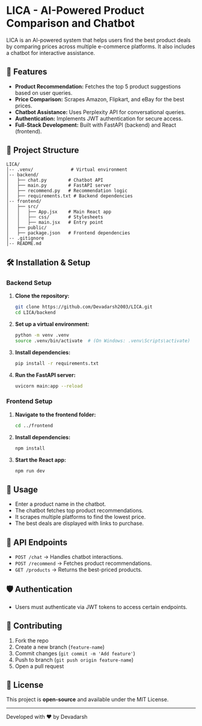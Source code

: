 # LICA - AI-Powered Product Comparison and Chatbot

LICA is an AI-powered system that helps users find the best product deals by comparing prices across multiple e-commerce platforms. It also includes a chatbot for interactive assistance.

## 🚀 Features
- **Product Recommendation:** Fetches the top 5 product suggestions based on user queries.
- **Price Comparison:** Scrapes Amazon, Flipkart, and eBay for the best prices.
- **Chatbot Assistance:** Uses Perplexity API for conversational queries.
- **Authentication:** Implements JWT authentication for secure access.
- **Full-Stack Development:** Built with FastAPI (backend) and React (frontend).

## 📂 Project Structure
```
LICA/
│-- .venv/              # Virtual environment
│-- backend/
│   ├── chat.py        # Chatbot API
│   ├── main.py        # FastAPI server
│   ├── recommend.py   # Recommendation logic
│   ├── requirements.txt # Backend dependencies
│-- frontend/
│   ├── src/
│   │   ├── App.jsx    # Main React app
│   │   ├── css/       # Stylesheets
│   │   ├── main.jsx   # Entry point
│   ├── public/
│   ├── package.json   # Frontend dependencies
│-- .gitignore
│-- README.md
```

## 🛠 Installation & Setup

### Backend Setup
1. **Clone the repository:**
   ```sh
   git clone https://github.com/Devadarsh2003/LICA.git
   cd LICA/backend
   ```
2. **Set up a virtual environment:**
   ```sh
   python -m venv .venv
   source .venv/bin/activate  # (On Windows: .venv\Scripts\activate)
   ```
3. **Install dependencies:**
   ```sh
   pip install -r requirements.txt
   ```
4. **Run the FastAPI server:**
   ```sh
   uvicorn main:app --reload
   ```

### Frontend Setup
1. **Navigate to the frontend folder:**
   ```sh
   cd ../frontend
   ```
2. **Install dependencies:**
   ```sh
   npm install
   ```
3. **Start the React app:**
   ```sh
   npm run dev
   ```

## 🎯 Usage
- Enter a product name in the chatbot.
- The chatbot fetches top product recommendations.
- It scrapes multiple platforms to find the lowest price.
- The best deals are displayed with links to purchase.

## 📌 API Endpoints
- `POST /chat` → Handles chatbot interactions.
- `POST /recommend` → Fetches product recommendations.
- `GET /products` → Returns the best-priced products.

## 🛡 Authentication
- Users must authenticate via JWT tokens to access certain endpoints.

## 🤝 Contributing
1. Fork the repo
2. Create a new branch (`feature-name`)
3. Commit changes (`git commit -m 'Add feature'`)
4. Push to branch (`git push origin feature-name`)
5. Open a pull request

## 📄 License
This project is **open-source** and available under the MIT License.

---
Developed with ❤️ by Devadarsh

